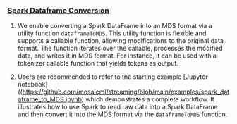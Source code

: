 ### [Spark Dataframe Conversion](https://github.com/mosaicml/streaming/blob/main/streaming/base/converters/dataframe_to_mds.py)

1. We enable converting a Spark DataFrame into an MDS format via a utility function `dataframeToMDS`. This utility function is flexible and supports a callable function, allowing modifications to the original data format. The function iterates over the callable, processes the modified data, and writes it in MDS format. For instance, it can be used with a tokenizer callable function that yields tokens as output.

2. Users are recommended to refer to the starting example [Jupyter notebook]((https://github.com/mosaicml/streaming/blob/main/examples/spark_dataframe_to_MDS.ipynb) which demonstrates a complete workflow. It illustrates how to use Spark to read raw data into a Spark DataFrame and then convert it into the MDS format via the `dataframeToMDS` function.
